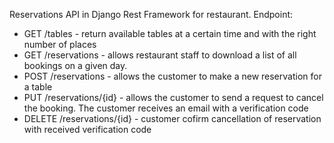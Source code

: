 Reservations API in Django Rest Framework for restaurant.
Endpoint:
- GET /tables - return available tables at a certain time and with the right number of places
- GET /reservations - allows restaurant staff to download a list of all bookings on a given day.
- POST /reservations - allows the customer to make a new reservation for a table
- PUT /reservations/{id} - allows the customer to send a request to cancel the booking. The customer receives an email with a verification code
- DELETE /reservations/{id} - customer cofirm cancellation of reservation with received verification code
